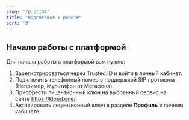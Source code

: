 ```yaml
---
slug: "/post104"
title: "Подготовка к работе"
sort: "3"
---
```


## Начало работы с платформой

Для начала работы с платформой вам нужно:  
1. Зарегистрироваться  через  Trusted.ID и войти в личный кабинет.  
2. Подключить телефонный номер с поддержкой SIP протокола (Например, Мультифон от Мегафона).  
3. Приобрести лицензионный ключ на выбранный сервис на сайте https://kloud.one/.  
4. Активировать лицензионный ключ в разделе **Профиль** в личном кабинете.  

